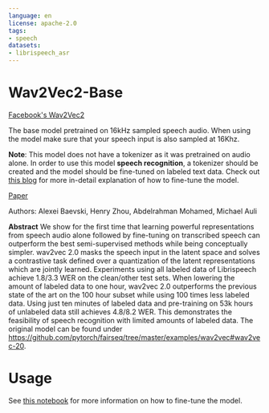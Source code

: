 ```yaml
---
language: en
license: apache-2.0
tags:
- speech
datasets:
- librispeech_asr
---
```


# Wav2Vec2-Base 

[Facebook's Wav2Vec2](https://ai.facebook.com/blog/wav2vec-20-learning-the-structure-of-speech-from-raw-audio/)

The base model pretrained on 16kHz sampled speech audio. When using the model make sure that your speech input is also sampled at 16Khz. 

**Note**: This model does not have a tokenizer as it was pretrained on audio alone. In order to use this model **speech recognition**, a tokenizer should be created and the model should be fine-tuned on labeled text data. Check out [this blog](https://huggingface.co/blog/fine-tune-wav2vec2-english) for more in-detail explanation of how to fine-tune the model.

[Paper](https://arxiv.org/abs/2006.11477)

Authors: Alexei Baevski, Henry Zhou, Abdelrahman Mohamed, Michael Auli

**Abstract**
We show for the first time that learning powerful representations from speech audio alone followed by fine-tuning on transcribed speech can outperform the best semi-supervised methods while being conceptually simpler. wav2vec 2.0 masks the speech input in the latent space and solves a contrastive task defined over a quantization of the latent representations which are jointly learned. Experiments using all labeled data of Librispeech achieve 1.8/3.3 WER on the clean/other test sets. When lowering the amount of labeled data to one hour, wav2vec 2.0 outperforms the previous state of the art on the 100 hour subset while using 100 times less labeled data. Using just ten minutes of labeled data and pre-training on 53k hours of unlabeled data still achieves 4.8/8.2 WER. This demonstrates the feasibility of speech recognition with limited amounts of labeled data.
The original model can be found under https://github.com/pytorch/fairseq/tree/master/examples/wav2vec#wav2vec-20.

# Usage

See [this notebook](https://colab.research.google.com/drive/1FjTsqbYKphl9kL-eILgUc-bl4zVThL8F?usp=sharing) for more information on how to fine-tune the model.